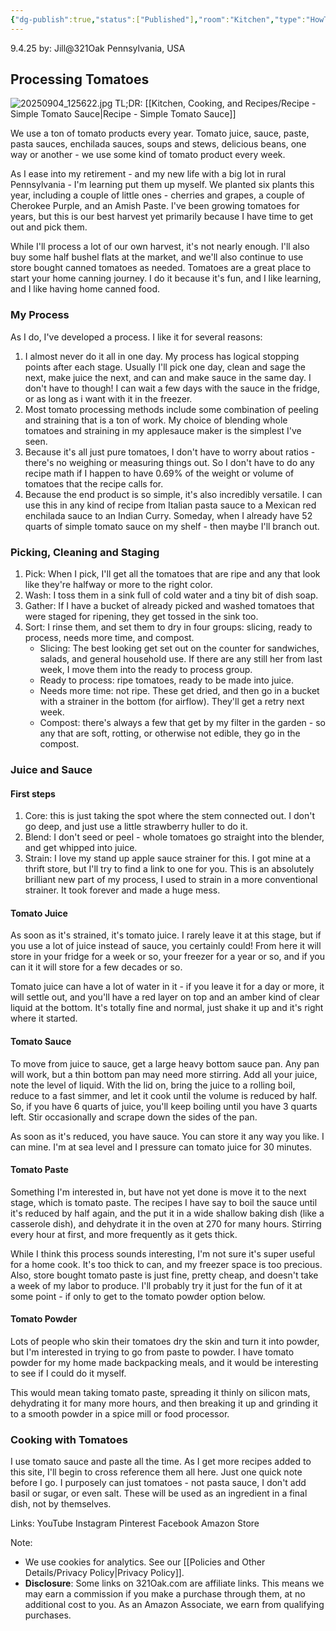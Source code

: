 ```yaml
---
{"dg-publish":true,"status":["Published"],"room":"Kitchen","type":"HowTo","recipe":false,"permalink":"/kitchen-cooking-and-recipes/from-picking-to-powder-processing-tomatoes/","dgPassFrontmatter":true,"noteIcon":""}
---
```



9.4.25
by: Jill@321Oak
Pennsylvania, USA
## Processing Tomatoes
![20250904_125622.jpg](/img/user/images/20250904_125622.jpg)
TL;DR: [[Kitchen, Cooking, and Recipes/Recipe - Simple Tomato Sauce\|Recipe - Simple Tomato Sauce]]

We use a ton of tomato products every year. Tomato juice, sauce, paste, pasta sauces, enchilada sauces, soups and stews, delicious beans, one way or another - we use some kind of tomato product every week. 

As I ease into my retirement - and my new life with a big lot in rural Pennsylvania - I'm learning put them up myself. We planted six plants this year, including a couple of little ones - cherries and grapes, a couple of Cherokee Purple, and an Amish Paste. I've been growing tomatoes for years, but this is our best harvest yet primarily because I have time to get out and pick them. 

While I'll process a lot of our own harvest, it's not nearly enough. I'll also buy some half bushel flats at the market, and we'll also continue to use store bought canned tomatoes as needed. Tomatoes are a great place to start your home canning journey. I do it because it's fun, and I like learning, and I like having home canned food.

### My Process
As I do, I've developed a process. I like it for several reasons: 
1) I almost never do it all in one day. My process has logical stopping points after each stage. Usually I'll pick one day, clean and sage the next, make juice the next, and can and make sauce in the same day. I don't have to though! I can wait a few days with the sauce in the fridge, or as long as i want with it in the freezer.
2) Most tomato processing methods include some combination of peeling and straining that is a ton of work. My choice of blending whole tomatoes and straining in my applesauce maker is the simplest I've seen.
3) Because it's all just pure tomatoes, I don't have to worry about ratios - there's no weighing or measuring things out. So I don't have to do any recipe math if I happen to have 0.69% of the weight or volume of tomatoes that the recipe calls for.
4) Because the end product is so simple, it's also incredibly versatile. I can use this in any kind of recipe from Italian pasta sauce to a Mexican red enchilada sauce to an Indian Curry. Someday, when I already have 52 quarts of simple tomato sauce on my shelf - then maybe I'll branch out. 

### Picking, Cleaning and Staging

1. Pick: When I pick, I'll get all the tomatoes that are ripe and any that look like they're halfway or more to the right color. 
2. Wash: I toss them in a sink full of cold water and a tiny bit of dish soap.
3. Gather: If I have a bucket of already picked and washed tomatoes that were staged for ripening, they get tossed in the sink too.
4. Sort: I rinse them, and set them to dry in four groups: slicing, ready to process, needs more time, and compost. 
	- Slicing: The best looking get set out on the counter for sandwiches, salads, and general household use. If there are any still her from last week, I move them into the ready to process group. 
	- Ready to process: ripe tomatoes, ready to be made into juice.
	- Needs more time: not ripe. These get dried, and then go in a bucket with a strainer in the bottom (for airflow). They'll get a retry next week.
	- Compost: there's always a few that get by my filter in the garden - so any that are soft, rotting, or otherwise not edible, they go in the compost.

### Juice and Sauce
#### First steps
1. Core: this is just taking the spot where the stem connected out. I don't go deep, and just use a little strawberry huller to do it.
2. Blend: I don't seed or peel - whole tomatoes go straight into the blender, and get whipped into juice.
3. Strain: I love my stand up apple sauce strainer for this. I got mine at a thrift store, but I'll try to find a link to one for you. This is an absolutely brilliant new part of my process, I used to strain in a more conventional strainer. It took forever and made a huge mess.

#### Tomato Juice
As soon as it's strained, it's tomato juice. I rarely leave it at this stage, but if you use a lot of juice instead of sauce, you certainly could! From here it will store in your fridge for a week or so, your freezer for a year or so, and if you can it it will store for a few decades or so.

Tomato juice can have a lot of water in it - if you leave it for a day or more, it will settle out, and you'll have a red layer on top and an amber kind of clear liquid at the bottom. It's totally fine and normal, just shake it up and it's right where it started.

#### Tomato Sauce
To move from juice to sauce, get a large heavy bottom sauce pan. Any pan will work, but a thin bottom pan may need more stirring. Add all your juice, note the level of liquid. With the lid on, bring the juice to a rolling boil, reduce to a fast simmer, and let it cook until the volume is reduced by half. So, if you have 6 quarts of juice, you'll keep boiling until you have 3 quarts left. Stir occasionally and scrape down the sides of the pan. 

As soon as it's reduced, you have sauce. You can store it any way you like. I can mine. I'm at sea level and I pressure can tomato juice for 30 minutes.

#### Tomato Paste
Something I'm interested in, but have not yet done is move it to the next stage, which is tomato paste. The recipes I have say to boil the sauce until it's reduced by half again, and the put it in a wide shallow baking dish (like a casserole dish), and dehydrate it in the oven at 270 for many hours. Stirring every hour at first, and more frequently as it gets thick.

While I think this process sounds interesting, I'm not sure it's super useful for a home cook. It's too thick to can, and my freezer space is too precious. Also, store bought tomato paste is just fine, pretty cheap, and doesn't take a week of my labor to produce. I'll probably try it just for the fun of it at some point - if only to get to the tomato powder option below.

#### Tomato Powder
Lots of people who skin their tomatoes dry the skin and turn it into powder, but I'm interested in trying to go from paste to powder. I have tomato powder for my home made backpacking meals, and it would be interesting to see if I could do it myself. 

This would mean taking tomato paste, spreading it thinly on silicon mats, dehydrating it for many more hours, and then breaking it up and grinding it to a smooth powder in a spice mill or food processor.

### Cooking with Tomatoes
I use tomato sauce and paste all the time. As I get more recipes added to this site, I'll begin to cross reference them all here. Just one quick note before I go. I purposely can just tomatoes - not pasta sauce, I don't add basil or sugar, or even salt. These will be used as an ingredient in a final dish, not by themselves.

Links:
YouTube
Instagram
Pinterest
Facebook
Amazon Store

Note:
- We use cookies for analytics. See our [[Policies and Other Details/Privacy Policy\|Privacy Policy]].
- **Disclosure**: Some links on 321Oak.com are affiliate links. This means we may earn a commission if you make a purchase through them, at no additional cost to you. As an Amazon Associate, we earn from qualifying purchases.


